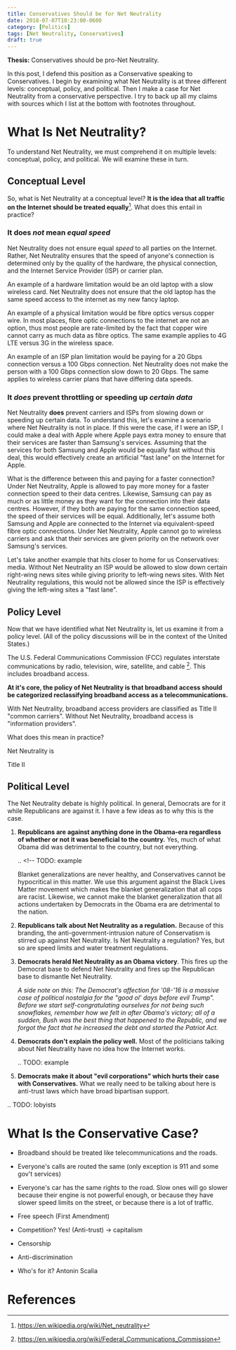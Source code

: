 ```yaml
---
title: Conservatives Should be for Net Neutrality
date: 2018-07-07T10:23:00-0600
category: [Politics]
tags: [Net Neutrality, Conservatives]
draft: true
---
```


**Thesis:** Conservatives should be pro-Net Neutrality.

In this post, I defend this position as a Conservative speaking to
Conservatives. I begin by examining what Net Neutrality is at three different
levels: conceptual, policy, and political. Then I make a case for Net Neutrality
from a conservative perspective. I try to back up all my claims with sources
which I list at the bottom with footnotes throughout.

# What Is Net Neutrality?

To understand Net Neutrality, we must comprehend it on multiple levels:
conceptual, policy, and political. We will examine these in turn.

## Conceptual Level

So, what is Net Neutrality at a conceptual level? **It is the idea that all
traffic on the Internet should be treated equally**[^1]. What does this entail
in practice?

### It does _not_ mean _equal speed_

Net Neutrality does not ensure equal _speed_ to all parties on the Internet.
Rather, Net Neutrality ensures that the speed of anyone's connection is
determined only by the quality of the hardware, the physical connection, and the
Internet Service Provider (ISP) or carrier plan.

An example of a hardware limitation would be an old laptop with a slow wireless
card. Net Neutrality does not ensure that the old laptop has the same speed
access to the internet as my new fancy laptop.

An example of a physical limitation would be fibre optics versus copper wire. In
most places, fibre optic connections to the internet are not an option, thus
most people are rate-limited by the fact that copper wire cannot carry as much
data as fibre optics. The same example applies to 4G LTE versus 3G in the
wireless space.

An example of an ISP plan limitation would be paying for a 20 Gbps connection
versus a 100 Gbps connection. Net Neutrality does not make the person with a 100
Gbps connection slow down to 20 Gbps. The same applies to wireless carrier plans
that have differing data speeds.

### It _does_ prevent throttling or speeding up _certain data_

Net Neutrality **does** prevent carriers and ISPs from slowing down or speeding
up certain data. To understand this, let's examine a scenario where Net
Neutrality is not in place. If this were the case, if I were an ISP, I could
make a deal with Apple where Apple pays extra money to ensure that their
services are faster than Samsung's services. Assuming that the services for both
Samsung and Apple would be equally fast without this deal, this would
effectively create an artificial "fast lane" on the Internet for Apple.

What is the difference between this and paying for a faster connection? Under
Net Neutrality, Apple is allowed to pay more money for a faster connection speed
to their data centres. Likewise, Samsung can pay as much or as little money as
they want for the connection into their data centres. However, if they both are
paying for the same connection speed, the speed of their services will be equal.
Additionally, let's assume both Samsung and Apple are connected to the Internet
via equivalent-speed fibre optic connections. Under Net Neutrality, Apple cannot
go to wireless carriers and ask that their services are given priority on the
network over Samsung's services.

Let's take another example that hits closer to home for us Conservatives: media.
Without Net Neutrality an ISP would be allowed to slow down certain right-wing
news sites while giving priority to left-wing news sites. With Net Neutrality
regulations, this would not be allowed since the ISP is effectively giving the
left-wing sites a "fast lane".

## Policy Level

Now that we have identified what Net Neutrality is, let us examine it from a
policy level. (All of the policy discussions will be in the context of the
United States.)

The U.S. Federal Communications Commission (FCC) regulates interstate
communications by radio, television, wire, satellite, and cable [^2]. This
includes broadband access.

**At it's core, the policy of Net Neutrality is that broadband access should be
categorized reclassifying broadband access as a telecommunications.**

With Net Neutrality, broadband access providers are classified as Title II
"common carriers". Without Net Neutrality, broadband access is "information
providers".

What does this mean in practice?

Net Neutrality is

Title II

## Political Level

The Net Neutrality debate is highly political. In general, Democrats are for it
while Republicans are against it. I have a few ideas as to why this is the case.

1. **Republicans are against anything done in the Obama-era regardless of
   whether or not it was beneficial to the country.** Yes, much of what Obama
   did was detrimental to the country, but not everything.

   .. <!-- TODO: example

   Blanket generalizations are never healthy, and Conservatives cannot be
   hypocritical in this matter. We use this argument against the Black Lives
   Matter movement which makes the blanket generalization that all cops are
   racist. Likewise, we cannot make the blanket generalization that all actions
   undertaken by Democrats in the Obama era are detrimental to the nation.

2. **Republicans talk about Net Neutrality as a regulation.** Because of this
   branding, the anti-government-intrusion nature of Conservatism is stirred up
   against Net Neutrality. Is Net Neutrality a regulation? Yes, but so are speed
   limits and water treatment regulations.

3. **Democrats herald Net Neutrality as an Obama victory**. This fires up the
   Democrat base to defend Net Neutrality and fires up the Republican base to
   dismantle Net Neutrality.

   _A side note on this: The Democrat's affection for '08-'16 is a massive case
   of political nostalgia for the "good ol' days before evil Trump". Before we
   start self-congratulating ourselves for not being such snowflakes, remember
   how we felt in after Obama's victory; all of a sudden, Bush was the best
   thing that happened to the Republic, and we forgot the fact that he increased
   the debt and started the Patriot Act._

4. **Democrats don't explain the policy well.** Most of the politicians talking
   about Net Neutrality have no idea how the Internet works.

   .. TODO: example

5. **Democrats make it about "evil corporations" which hurts their case with
   Conservatives.** What we really need to be talking about here is anti-trust
   laws which have broad bipartisan support.

.. TODO: lobyists

# What Is the Conservative Case?

- Broadband should be treated like telecommunications and the roads.
- Everyone's calls are routed the same (only exception is 911 and some gov't
  services)
- Everyone's car has the same rights to the road. Slow ones will go slower
  because their engine is not powerful enough, or because they have slower speed
  limits on the street, or because there is a lot of traffic.

- Free speech (First Amendment)
- Competition? Yes! (Anti-trust) -> capitalism
- Censorship
- Anti-discrimination
- Who's for it? Antonin Scalia

# References

[^1]: https://en.wikipedia.org/wiki/Net_neutrality

[^2]: https://en.wikipedia.org/wiki/Federal_Communications_Commission

